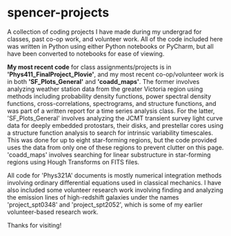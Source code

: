 # spencer-projects
A collection of coding projects I have made during my undergrad for classes, past co-op work, and volunteer work.
All of the code included here was written in Python using either Python notebooks or PyCharm, but all have been converted to notebooks for ease of viewing.

**My most recent code** for class assignments/projects is in **'Phys411_FinalProject_Plovie'**, and my most recent co-op/volunteer work is in both **'SF_Plots_General'** and **'coadd_maps'**. The former involves analyzing weather station data from the greater Victoria region using methods including probability density functions, power spectral density functions, cross-correlations, spectrograms, and structure functions, and was part of a written report for a time series analysis class. For the latter, 'SF_Plots_General' involves analyzing the JCMT transient survey light curve data for deeply embedded protostars, their disks, and prestellar cores using a structure function analysis to search for intrinsic variability timescales. This was done for up to eight star-forming regions, but the code provided uses the data from only one of these regions to prevent clutter on this page. 'coadd_maps' involves searching for linear substructure in star-forming regions using Hough Transforms on FITS files.

All code for 'Phys321A' documents is mostly numerical integration methods involving ordinary differential equations used in classical mechanics. I have also included some volunteer research work involving finding and analyzing the emission lines of high-redshift galaxies under the names 'project_spt0348' and 'project_spt2052', which is some of my earlier volunteer-based research work.

Thanks for visiting!
